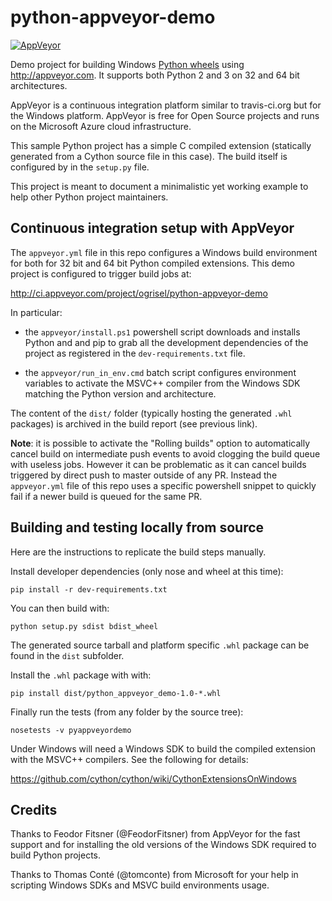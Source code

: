 python-appveyor-demo
====================

[![AppVeyor](https://img.shields.io/appveyor/ci/ogrisel/python-appveyor-demo.svg)](https://ci.appveyor.com/project/ogrisel/python-appveyor-demo/history)

Demo project for building Windows [Python wheels](http://pythonwheels.com/)
using http://appveyor.com. It supports both Python 2 and 3 on 32 and 64 bit
architectures.

AppVeyor is a continuous integration platform similar to travis-ci.org but for
the Windows platform. AppVeyor is free for Open Source projects and runs on the
Microsoft Azure cloud infrastructure.

This sample Python project has a simple C compiled extension (statically
generated from a Cython source file in this case). The build itself is
configured by in the `setup.py` file.

This project is meant to document a minimalistic yet working example to help
other Python project maintainers.


Continuous integration setup with AppVeyor
-----------------------------------------

The `appveyor.yml` file in this repo configures a Windows build environment for
both for 32 bit and 64 bit Python compiled extensions. This demo project is
configured to trigger build jobs at:

  http://ci.appveyor.com/project/ogrisel/python-appveyor-demo

In particular:

  - the `appveyor/install.ps1` powershell script downloads and
    installs Python and and pip to grab all the development dependencies of the
    project as registered in the `dev-requirements.txt` file.

  - the `appveyor/run_in_env.cmd` batch script configures environment variables
    to activate the MSVC++ compiler from the Windows SDK matching the Python
    version and architecture.

The content of the `dist/` folder (typically hosting the generated `.whl`
packages) is archived in the build report (see previous link).

**Note**: it is possible to activate the "Rolling builds" option to
automatically cancel build on intermediate push events to avoid clogging
the build queue with useless jobs. However it can be problematic as it can
cancel builds triggered by direct push to master outside of any PR. Instead
the `appveyor.yml` file of this repo uses a specific powershell snippet
to quickly fail if a newer build is queued for the same PR.


Building and testing locally from source
----------------------------------------

Here are the instructions to replicate the build steps manually.

Install developer dependencies (only nose and wheel at this time):

    pip install -r dev-requirements.txt

You can then build with:

    python setup.py sdist bdist_wheel

The generated source tarball and platform specific `.whl` package can be found
in the `dist` subfolder.

Install the `.whl` package with with:

    pip install dist/python_appveyor_demo-1.0-*.whl

Finally run the tests (from any folder by the source tree):

    nosetests -v pyappveyordemo

Under Windows will need a Windows SDK to build the compiled
extension with the MSVC++ compilers. See the following for details:

  https://github.com/cython/cython/wiki/CythonExtensionsOnWindows


Credits
-------

Thanks to Feodor Fitsner (@FeodorFitsner) from AppVeyor for the fast support
and for installing the old versions of the Windows SDK required to build
Python projects.

Thanks to Thomas Conté (@tomconte) from Microsoft for your help in scripting
Windows SDKs and MSVC build environments usage.

